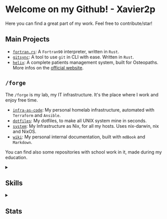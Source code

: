 <!--
<div align="center">
  <img src="src/logo.png" />
</div>
-->

# Welcome on my Github! - Xavier2p

<!--
[![Follow Me!](https://img.shields.io/badge/follow%20me-github-orange?style=for-the-badge&logo=github)](https://github.com/xavier2p)
-->

Here you can find a great part of my work. Feel free to contribute/star!

## Main Projects

+ [`fortran.rs`](https://github.com/xavier2p/fortran.rs): A `Fortran90` interpreter, written in `Rust`.
+ [`gitsync`](https://github.com/xavier2p/gitsync): A tool to use `git` in CLI with ease. Written in `Rust`.
+ [`helix`](https://github.com/Xavier2p/helix): A complete patients management system, built for Osteopaths. More infos on the [official website](https://xavier2p.github.io/helix).
<!-- + [`surreality`](https://github.com/xavier2p/surreality): A NewGen Portfolio, used to back my personal pics website. Written in `Rust` X `TypeScript`. -->

## `/forge`

The `/forge` is my lab, my IT infrastructure. It's the place where I work and enjoy free time.

+ [`infra-as-code`](https://github.com/xavier2p/infra-as-code): My personal homelab infrastructure, automated with `Terraform` and `Ansible`.
+ [`dotfiles`](https://github.com/xavier2p/dotfiles): My dotfiles, to make all UNIX system mine in seconds.
+ [`system`](https://github.com/xavier2p/system): My Infrastructure as Nix, for all my hosts. Uses nix-darwin, nix and NixOS.
+ [`wiki`](https://github.com/Xavier2p/wiki): My personal internal documentation, built with `mdBook` and `Markdown`.

You can find also some repositories with school work in it, made during my education.

<details>
  <summary><h2>Skills</h2></summary>
  
*Sorted by experience with.*
  
  <img src="https://skillicons.dev/icons?i=py,md,ts,linux,raspberrypi,git,github,react,docker,rust,vim,bash,c,ansible,fortran&theme=dark" />
</details>

<details>
  <summary><h2>Stats</h2></summary>
  <div align="center">
    <img src="https://github-readme-stats.vercel.app/api?username=xavier2p&show_icons=true&rank_icon=github&theme=onedark" />
  </div>
</details>
